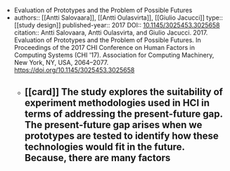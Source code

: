 - Evaluation of Prototypes and the Problem of Possible Futures
- authors:: [[Antti Salovaara]], [[Antti Oulasvirta]], [[Giulio Jacucci]]
  type:: [[study design]]
  published-year:: 2017
  DOI:: [10.1145/3025453.3025658]( http://dx.doi.org/10.1145/3025453.3025658) 
  citation:: Antti Salovaara, Antti Oulasvirta, and Giulio Jacucci. 2017. Evaluation of Prototypes and the Problem of Possible Futures. In Proceedings of the 2017 CHI Conference on Human Factors in Computing Systems (CHI '17). Association for Computing Machinery, New York, NY, USA, 2064–2077. https://doi.org/10.1145/3025453.3025658
	- [[card]] The study explores the suitability of experiment methodologies used in HCI in terms of addressing the present-future gap.
	  The present-future gap arises when we prototypes are tested to identify how these technologies would fit in the future. Because, there are many factors
		-